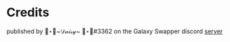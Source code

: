 # Credits

published by 🌠⋆🎀~𝒟𝒶𝒾𝓈𝓎~ 🎀⋆🌠#3362 on the Galaxy Swapper discord [server](https://discord.gg/6EVUEUDW)
